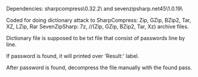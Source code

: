 Dependencies:   sharpcompress\0.32.2\  and  sevenzipsharp.net45\1.0.19\

Coded for doing dictionary attack to 
	SharpCompress:        Zip, GZip, BZip2, Tar, XZ, LZip, Rar
	SevenZipSharp: 7z, //(Zip, GZip, BZip2, Tar, Xz)
archive files.

Dictionary file is supposed to be txt file that 
consist of passwords line by line.


If password is found, it will printed over 'Result:' label. 

After password is found, decompress the file manually with the found pass.
